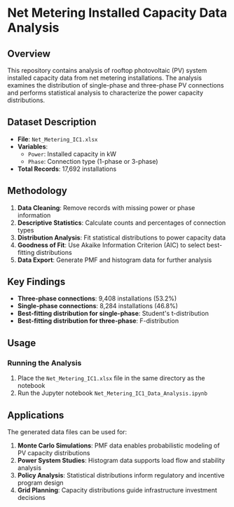 # Net Metering Installed Capacity Data Analysis

## Overview
This repository contains analysis of rooftop photovoltaic (PV) system installed capacity data from net metering installations. The analysis examines the distribution of single-phase and three-phase PV connections and performs statistical analysis to characterize the power capacity distributions.

## Dataset Description
- **File**: `Net_Metering_IC1.xlsx`
- **Variables**:
  - `Power`: Installed capacity in kW
  - `Phase`: Connection type (1-phase or 3-phase)
- **Total Records**: 17,692 installations

## Methodology
1. **Data Cleaning**: Remove records with missing power or phase information
2. **Descriptive Statistics**: Calculate counts and percentages of connection types
3. **Distribution Analysis**: Fit statistical distributions to power capacity data
4. **Goodness of Fit**: Use Akaike Information Criterion (AIC) to select best-fitting distributions
5. **Data Export**: Generate PMF and histogram data for further analysis

## Key Findings
- **Three-phase connections**: 9,408 installations (53.2%)
- **Single-phase connections**: 8,284 installations (46.8%)
- **Best-fitting distribution for single-phase**: Student's t-distribution
- **Best-fitting distribution for three-phase**: F-distribution

## Usage

### Running the Analysis
1. Place the `Net_Metering_IC1.xlsx` file in the same directory as the notebook
2. Run the Jupyter notebook `Net_Metering_IC1_Data_Analysis.ipynb`

## Applications
The generated data files can be used for:
1. **Monte Carlo Simulations**: PMF data enables probabilistic modeling of PV capacity distributions
2. **Power System Studies**: Histogram data supports load flow and stability analysis
3. **Policy Analysis**: Statistical distributions inform regulatory and incentive program design
4. **Grid Planning**: Capacity distributions guide infrastructure investment decisions
